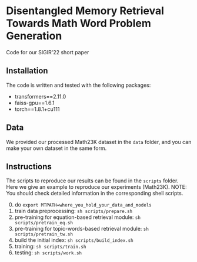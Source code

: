 # Disentangled Memory Retrieval Towards Math Word Problem Generation

Code for our SIGIR'22 short paper

## Installation 

The code is written and tested with the following packages:

- transformers==2.11.0
- faiss-gpu==1.6.1
- torch==1.8.1+cu111

## Data

We provided our processed Math23K dataset in the `data` folder, and you can make your own dataset in the same form.

## Instructions

The scripts to reproduce our results can be found in the `scripts` folder. Here we give an example to reproduce our experiments (Math23K). NOTE: You should check detailed information in the corresponding shell scripts.

0. do `export MTPATH=where_you_hold_your_data_and_models`
1. train data preprocessing: `sh scripts/prepare.sh` 
2. pre-training for equation-based retrieval module: `sh scripts/pretrain_eq.sh`
3. pre-training for topic-words-based retrieval module: `sh scripts/pretrain_tw.sh`
4. build the initial index: `sh scripts/build_index.sh`
5. training: `sh scripts/train.sh`
6. testing:   `sh scripts/work.sh `



## 
